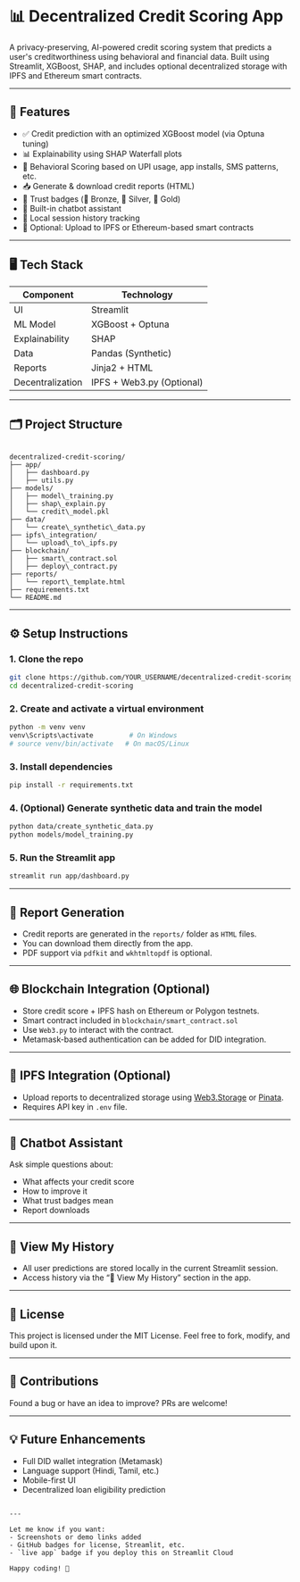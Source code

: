 # 📊 Decentralized Credit Scoring App

A privacy-preserving, AI-powered credit scoring system that predicts a user's creditworthiness using behavioral and financial data. Built using Streamlit, XGBoost, SHAP, and includes optional decentralized storage with IPFS and Ethereum smart contracts.

---

## 🚀 Features

- ✅ Credit prediction with an optimized XGBoost model (via Optuna tuning)
- 📊 Explainability using SHAP Waterfall plots
- 🧠 Behavioral Scoring based on UPI usage, app installs, SMS patterns, etc.
- 📥 Generate & download credit reports (HTML)
- 🏅 Trust badges (🥉 Bronze, 🥈 Silver, 🥇 Gold)
- 🤖 Built-in chatbot assistant
- 📂 Local session history tracking
- 📡 Optional: Upload to IPFS or Ethereum-based smart contracts

---

## 🖥️ Tech Stack

| Component         | Technology       |
|------------------|------------------|
| UI               | Streamlit        |
| ML Model         | XGBoost + Optuna |
| Explainability   | SHAP             |
| Data             | Pandas (Synthetic) |
| Reports          | Jinja2 + HTML    |
| Decentralization | IPFS + Web3.py (Optional) |

---

## 🗂️ Project Structure

```

decentralized-credit-scoring/
├── app/
│   ├── dashboard.py
│   ├── utils.py
├── models/
│   ├── model\_training.py
│   ├── shap\_explain.py
│   └── credit\_model.pkl
├── data/
│   └── create\_synthetic\_data.py
├── ipfs\_integration/
│   └── upload\_to\_ipfs.py
├── blockchain/
│   ├── smart\_contract.sol
│   ├── deploy\_contract.py
├── reports/
│   └── report\_template.html
├── requirements.txt
└── README.md

````

---

## ⚙️ Setup Instructions

### 1. Clone the repo
```bash
git clone https://github.com/YOUR_USERNAME/decentralized-credit-scoring.git
cd decentralized-credit-scoring
````

### 2. Create and activate a virtual environment

```bash
python -m venv venv
venv\Scripts\activate         # On Windows
# source venv/bin/activate   # On macOS/Linux
```

### 3. Install dependencies

```bash
pip install -r requirements.txt
```

### 4. (Optional) Generate synthetic data and train the model

```bash
python data/create_synthetic_data.py
python models/model_training.py
```

### 5. Run the Streamlit app

```bash
streamlit run app/dashboard.py
```

---

## 📄 Report Generation

* Credit reports are generated in the `reports/` folder as `HTML` files.
* You can download them directly from the app.
* PDF support via `pdfkit` and `wkhtmltopdf` is optional.

---

## 🌐 Blockchain Integration (Optional)

* Store credit score + IPFS hash on Ethereum or Polygon testnets.
* Smart contract included in `blockchain/smart_contract.sol`
* Use `Web3.py` to interact with the contract.
* Metamask-based authentication can be added for DID integration.

---

## 📡 IPFS Integration (Optional)

* Upload reports to decentralized storage using [Web3.Storage](https://web3.storage/) or [Pinata](https://pinata.cloud/).
* Requires API key in `.env` file.

---

## 🤖 Chatbot Assistant

Ask simple questions about:

* What affects your credit score
* How to improve it
* What trust badges mean
* Report downloads

---

## 📂 View My History

* All user predictions are stored locally in the current Streamlit session.
* Access history via the “📂 View My History” section in the app.

---

## 📜 License

This project is licensed under the MIT License. Feel free to fork, modify, and build upon it.

---

## 🙌 Contributions

Found a bug or have an idea to improve? PRs are welcome!

---

## 💡 Future Enhancements

* Full DID wallet integration (Metamask)
* Language support (Hindi, Tamil, etc.)
* Mobile-first UI
* Decentralized loan eligibility prediction

```

---

Let me know if you want:
- Screenshots or demo links added  
- GitHub badges for license, Streamlit, etc.  
- `live app` badge if you deploy this on Streamlit Cloud  

Happy coding! 🚀
```
